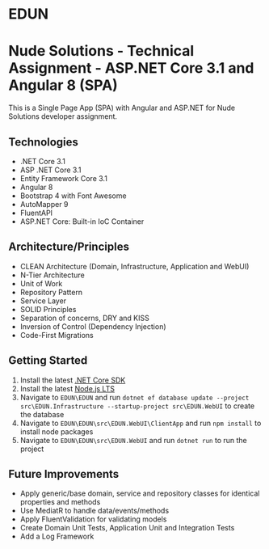 # EDUN
# Nude Solutions - Technical Assignment - ASP.NET Core 3.1 and Angular 8 (SPA) 

This is a Single Page App (SPA) with Angular and ASP.NET for Nude Solutions developer assignment. 

## Technologies

* .NET Core 3.1
* ASP .NET Core 3.1
* Entity Framework Core 3.1
* Angular 8
* Bootstrap 4 with Font Awesome
* AutoMapper 9
* FluentAPI
* ASP.NET Core: Built-in IoC Container

## Architecture/Principles

* CLEAN Architecture (Domain, Infrastructure, Application and WebUI)
* N-Tier Architecture
* Unit of Work
* Repository Pattern 
* Service Layer
* SOLID Principles
* Separation of concerns, DRY and KISS
* Inversion of Control (Dependency Injection)
* Code-First Migrations

## Getting Started

1. Install the latest [.NET Core SDK](https://dotnet.microsoft.com/download)
2. Install the latest [Node.js LTS](https://nodejs.org/en/)
3. Navigate to `EDUN\EDUN` and run `dotnet ef database update --project src\EDUN.Infrastructure --startup-project src\EDUN.WebUI` to create the database
4. Navigate to `EDUN\EDUN\src\EDUN.WebUI\ClientApp` and run `npm install` to install node packages
5. Navigate to `EDUN\EDUN\src\EDUN.WebUI` and run `dotnet run` to run the project

## Future Improvements

* Apply generic/base domain, service and repository classes for identical properties and methods
* Use MediatR to handle data/events/methods
* Apply FluentValidation for validating models
* Create Domain Unit Tests, Application Unit and Integration Tests
* Add a Log Framework

